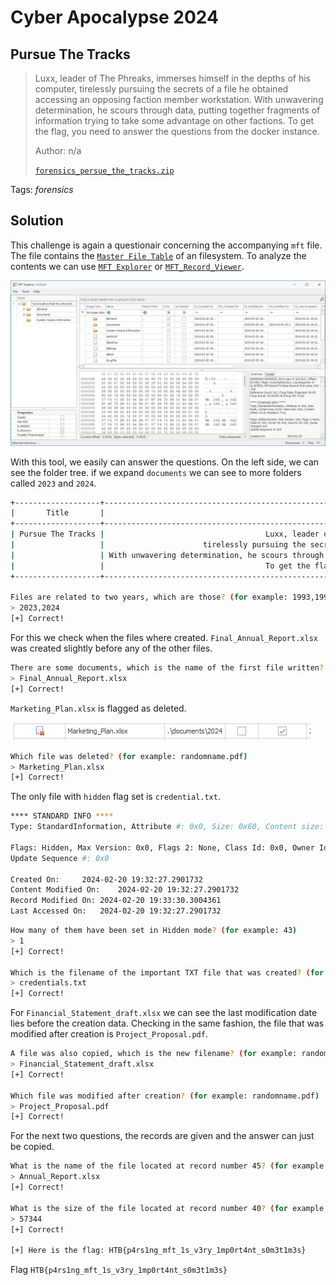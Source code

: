# Cyber Apocalypse 2024

## Pursue The Tracks

> Luxx, leader of The Phreaks, immerses himself in the depths of his computer, tirelessly pursuing the secrets of a file he obtained accessing an opposing faction member workstation. With unwavering determination, he scours through data, putting together fragments of information trying to take some advantage on other factions. To get the flag, you need to answer the questions from the docker instance.
> 
> Author: n/a
> 
> [`forensics_persue_the_tracks.zip`](forensics_persue_the_tracks.zip)

Tags: _forensics_

## Solution
This challenge is again a questionair concerning the accompanying `mft` file. The file contains the [`Master File Table`](http://ntfs.com/ntfs-mft.htm) of an filesystem. To analyze the contents we can use [`MFT Explorer`](https://ericzimmerman.github.io/#!index.md) or [`MFT_Record_Viewer`](https://github.com/kacos2000/MFT_Record_Viewer).

![](viewer.png)

With this tool, we easily can answer the questions. On the left side, we can see the folder tree. if we expand `documents` we can see to more folders called `2023` and `2024`.

```bash
+-------------------+---------------------------------------------------------------------------------------------------------------------------------------------------+
|       Title       |                                                                    Description                                                                    |
+-------------------+---------------------------------------------------------------------------------------------------------------------------------------------------+
| Pursue The Tracks |                                    Luxx, leader of The Phreaks, immerses himself in the depths of his computer,                                   |
|                   |                      tirelessly pursuing the secrets of a file he obtained accessing an opposing faction member workstation.                      |
|                   | With unwavering determination, he scours through data, putting together fragments of information trying to take some advantage on other factions. |
|                   |                                    To get the flag, you need to answer the questions from the docker instance.                                    |
+-------------------+---------------------------------------------------------------------------------------------------------------------------------------------------+

Files are related to two years, which are those? (for example: 1993,1995)
> 2023,2024
[+] Correct!
```

For this we check when the files where created. `Final_Annual_Report.xlsx` was created slightly before any of the other files.

```bash
There are some documents, which is the name of the first file written? (for example: randomname.pdf)
> Final_Annual_Report.xlsx
[+] Correct!
```

`Marketing_Plan.xlsx` is flagged as deleted.

![](file_deleted.png)

```bash
Which file was deleted? (for example: randomname.pdf)
> Marketing_Plan.xlsx
[+] Correct!
```

The only file with `hidden` flag set is `credential.txt`.

```bash
**** STANDARD INFO ****
Type: StandardInformation, Attribute #: 0x0, Size: 0x60, Content size: 0x48, Name size: 0x0, Content offset: 0x18, Resident: True

Flags: Hidden, Max Version: 0x0, Flags 2: None, Class Id: 0x0, Owner Id: 0x0, Security Id: 0x108, Quota Charged: 0x0 
Update Sequence #: 0x0

Created On:		2024-02-20 19:32:27.2901732
Content Modified On:	2024-02-20 19:32:27.2901732
Record Modified On:	2024-02-20 19:33:30.3004361
Last Accessed On:	2024-02-20 19:32:27.2901732
```

```bash
How many of them have been set in Hidden mode? (for example: 43)
> 1
[+] Correct!

Which is the filename of the important TXT file that was created? (for example: randomname.txt)
> credentials.txt
[+] Correct!
```

For `Financial_Statement_draft.xlsx` we can see the last modification date lies before the creation data. Checking in the same fashion, the file that was modified after creation is `Project_Proposal.pdf`.

```bash
A file was also copied, which is the new filename? (for example: randomname.pdf)
> Financial_Statement_draft.xlsx
[+] Correct!

Which file was modified after creation? (for example: randomname.pdf)
> Project_Proposal.pdf
[+] Correct!
```

For the next two questions, the records are given and the answer can just be copied.

```bash
What is the name of the file located at record number 45? (for example: randomname.pdf)
> Annual_Report.xlsx
[+] Correct!

What is the size of the file located at record number 40? (for example: 1337)
> 57344
[+] Correct!

[+] Here is the flag: HTB{p4rs1ng_mft_1s_v3ry_1mp0rt4nt_s0m3t1m3s}
```

Flag `HTB{p4rs1ng_mft_1s_v3ry_1mp0rt4nt_s0m3t1m3s}`